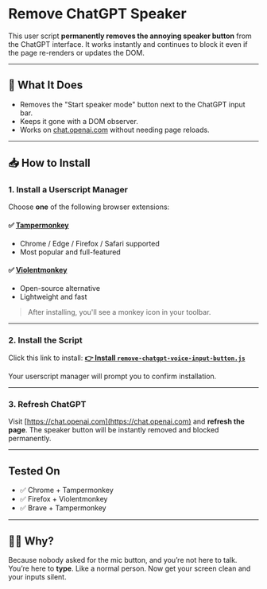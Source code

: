 # Remove ChatGPT Speaker

This user script **permanently removes the annoying speaker button** from the ChatGPT interface. It works instantly and continues to block it even if the page re-renders or updates the DOM.

---

## 🔧 What It Does

* Removes the "Start speaker mode" button next to the ChatGPT input bar.
* Keeps it gone with a DOM observer.
* Works on [chat.openai.com](https://chat.openai.com) without needing page reloads.

---

## 📥 How to Install

### 1. Install a Userscript Manager

Choose **one** of the following browser extensions:

#### ✅ [Tampermonkey](https://www.tampermonkey.net/)

* Chrome / Edge / Firefox / Safari supported
* Most popular and full-featured

#### ✅ [Violentmonkey](https://violentmonkey.github.io/)

* Open-source alternative
* Lightweight and fast

> After installing, you'll see a monkey icon in your toolbar.

---

### 2. Install the Script

Click this link to install:
**[👉 Install `remove-chatgpt-voice-input-button.js`](https://raw.githubusercontent.com/hypersad/remove-chatgpt-voice-input-button/refs/heads/main/remove-chatgpt-voice-input-button.js)**

Your userscript manager will prompt you to confirm installation.

---

### 3. Refresh ChatGPT

Visit [https://chat.openai.com](https://chat.openai.com) and **refresh the page**. The speaker button will be instantly removed and blocked permanently.

---

## Tested On

* ✅ Chrome + Tampermonkey
* ✅ Firefox + Violentmonkey
* ✅ Brave + Tampermonkey

---

## 🙅‍♂️ Why?

Because nobody asked for the mic button, and you’re not here to talk.
You’re here to **type**. Like a normal person.
Now get your screen clean and your inputs silent.
